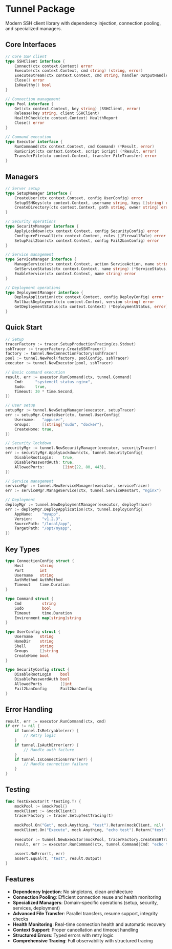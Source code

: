 # Tunnel Package

Modern SSH client library with dependency injection, connection pooling, and specialized managers.

## Core Interfaces

```go
// Core SSH client
type SSHClient interface {
    Connect(ctx context.Context) error
    Execute(ctx context.Context, cmd string) (string, error)
    ExecuteStream(ctx context.Context, cmd string, handler OutputHandler) error
    Close() error
    IsHealthy() bool
}

// Connection management
type Pool interface {
    Get(ctx context.Context, key string) (SSHClient, error)
    Release(key string, client SSHClient)
    HealthCheck(ctx context.Context) HealthReport
    Close() error
}

// Command execution
type Executor interface {
    RunCommand(ctx context.Context, cmd Command) (*Result, error)
    RunScript(ctx context.Context, script Script) (*Result, error)
    TransferFile(ctx context.Context, transfer FileTransfer) error
}
```

## Managers

```go
// Server setup
type SetupManager interface {
    CreateUser(ctx context.Context, config UserConfig) error
    SetupSSHKeys(ctx context.Context, username string, keys []string) error
    CreateDirectory(ctx context.Context, path string, owner string) error
}

// Security operations
type SecurityManager interface {
    ApplyLockdown(ctx context.Context, config SecurityConfig) error
    ConfigureFirewall(ctx context.Context, rules []FirewallRule) error
    SetupFail2ban(ctx context.Context, config Fail2banConfig) error
}

// Service management
type ServiceManager interface {
    ManageService(ctx context.Context, action ServiceAction, name string) error
    GetServiceStatus(ctx context.Context, name string) (*ServiceStatus, error)
    EnableService(ctx context.Context, name string) error
}

// Deployment operations
type DeploymentManager interface {
    DeployApplication(ctx context.Context, config DeployConfig) error
    RollbackDeployment(ctx context.Context, version string) error
    GetDeploymentStatus(ctx context.Context) (*DeploymentStatus, error)
}
```

## Quick Start

```go
// Setup
tracerFactory := tracer.SetupProductionTracing(os.Stdout)
sshTracer := tracerFactory.CreateSSHTracer()
factory := tunnel.NewConnectionFactory(sshTracer)
pool := tunnel.NewPool(factory, poolConfig, sshTracer)
executor := tunnel.NewExecutor(pool, sshTracer)

// Basic command execution
result, err := executor.RunCommand(ctx, tunnel.Command{
    Cmd:     "systemctl status nginx",
    Sudo:    true,
    Timeout: 30 * time.Second,
})

// User setup
setupMgr := tunnel.NewSetupManager(executor, setupTracer)
err := setupMgr.CreateUser(ctx, tunnel.UserConfig{
    Username:   "appuser",
    Groups:     []string{"sudo", "docker"},
    CreateHome: true,
})

// Security lockdown
securityMgr := tunnel.NewSecurityManager(executor, securityTracer)
err := securityMgr.ApplyLockdown(ctx, tunnel.SecurityConfig{
    DisableRootLogin:    true,
    DisablePasswordAuth: true,
    AllowedPorts:        []int{22, 80, 443},
})

// Service management
serviceMgr := tunnel.NewServiceManager(executor, serviceTracer)
err := serviceMgr.ManageService(ctx, tunnel.ServiceRestart, "nginx")

// Deployment
deployMgr := tunnel.NewDeploymentManager(executor, deployTracer)
err := deployMgr.DeployApplication(ctx, tunnel.DeployConfig{
    AppName:    "myapp",
    Version:    "v1.2.3",
    SourcePath: "/local/app",
    TargetPath: "/opt/myapp",
})
```

## Key Types

```go
type ConnectionConfig struct {
    Host       string
    Port       int
    Username   string
    AuthMethod AuthMethod
    Timeout    time.Duration
}

type Command struct {
    Cmd         string
    Sudo        bool
    Timeout     time.Duration
    Environment map[string]string
}

type UserConfig struct {
    Username   string
    HomeDir    string
    Shell      string
    Groups     []string
    CreateHome bool
}

type SecurityConfig struct {
    DisableRootLogin    bool
    DisablePasswordAuth bool
    AllowedPorts        []int
    Fail2banConfig      Fail2banConfig
}
```

## Error Handling

```go
result, err := executor.RunCommand(ctx, cmd)
if err != nil {
    if tunnel.IsRetryable(err) {
        // Retry logic
    }
    if tunnel.IsAuthError(err) {
        // Handle auth failure
    }
    if tunnel.IsConnectionError(err) {
        // Handle connection failure
    }
}
```

## Testing

```go
func TestExecutor(t *testing.T) {
    mockPool := &mockPool{}
    mockClient := &mockClient{}
    tracerFactory := tracer.SetupTestTracing(t)
    
    mockPool.On("Get", mock.Anything, "test").Return(mockClient, nil)
    mockClient.On("Execute", mock.Anything, "echo test").Return("test", nil)
    
    executor := tunnel.NewExecutor(mockPool, tracerFactory.CreateSSHTracer())
    result, err := executor.RunCommand(ctx, tunnel.Command{Cmd: "echo test"})
    
    assert.NoError(t, err)
    assert.Equal(t, "test", result.Output)
}
```

## Features

- **Dependency Injection**: No singletons, clean architecture
- **Connection Pooling**: Efficient connection reuse and health monitoring
- **Specialized Managers**: Domain-specific operations (setup, security, services, deployment)
- **Advanced File Transfer**: Parallel transfers, resume support, integrity checks
- **Health Monitoring**: Real-time connection health and automatic recovery
- **Context Support**: Proper cancellation and timeout handling
- **Structured Errors**: Typed errors with retry logic
- **Comprehensive Tracing**: Full observability with structured tracing